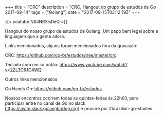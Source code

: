 +++
title = "CRC"
description = "CRC, Hangout do grupo de estudos de Go 2017-09-14"
tags = ["Golang"]
date = "2017-09-15T03:12:19Z"
+++

{{< youtube NS4NR3isDeQ >}}

Hangout do nosso grupo de estudos de Golang.
Um papo bem legal sobre a linguagem que a gente adora.

Links mencionados, alguns foram mencionados fora da gravação:

CRC:
https://github.com/go-br/estudos/tree/master/crc

Teclado com um só botão:
https://www.youtube.com/watch?v=2ZL3OR1C4WQ

Outros links mencionados

Go Hands On:
https://github.com/go-br/estudos

Nossos encontros ocorrem todas as quintas-feiras ás 22h00, para participar entre no canal de Go no slack https://invite.slack.golangbridge.org/ e procure por #brazilian-go-studies